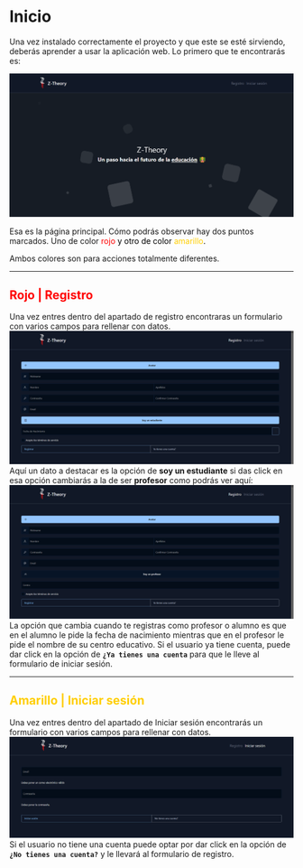 # Inicio

Una vez instalado correctamente el proyecto y que este se esté sirviendo, deberás aprender a usar la aplicación web. Lo primero que te encontrarás es:

![Página inicial](../../images/landpage.png)

Esa es la página principal. Cómo podrás observar hay dos puntos marcados. Uno de color <span style="color: red">rojo <span style="color: black">y otro de color <span style="color: #FFCE00">amarillo<span style="color: black">.

Ambos colores son para acciones totalmente diferentes. 

---
## <strong style="color: red">Rojo | Registro</strong>

Una vez entres dentro del apartado de registro encontraras un formulario con varios campos para rellenar con datos.
![Registro](../images/register.png)
Aquí un dato a destacar es la opción de **soy un estudiante** si das click en esa opción cambiarás a la de ser **profesor** como podrás ver aquí:
![Registro como profesor](../images/register_teacher.png)
La opción que cambia cuando te registras como profesor o alumno es que en el alumno le pide la fecha de nacimiento mientras que en el profesor le pide el nombre de su centro educativo.
Si el usuario ya tiene cuenta, puede dar click en la opción de **```¿Ya tienes una cuenta```** para que le lleve al formulario de iniciar sesión.

--- 

## <strong style="color: #FFCE00">Amarillo | Iniciar sesión</strong>
Una vez entres dentro del apartado de Iniciar sesión encontrarás un formulario con varios campos para rellenar con datos.
![Iniciar sesión](../images/login.png)
Si el usuario no tiene una cuenta puede optar por dar click en la opción de **```¿No tienes una cuenta?```** y le llevará al formulario de registro.